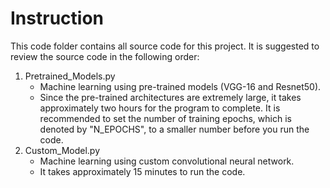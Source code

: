# Instruction

This code folder contains all source code for this project. It is suggested to review the source code in the following order:

1. Pretrained_Models.py
      * Machine learning using pre-trained models (VGG-16 and Resnet50).
      * Since the pre-trained architectures are extremely large, it takes approximately two hours for the program to complete. It is recommended to set the number of training epochs, which is denoted by "N_EPOCHS", to a smaller number before you run the code. 
2. Custom_Model.py
      * Machine learning using custom convolutional neural network.
      * It takes approximately 15 minutes to run the code. 
